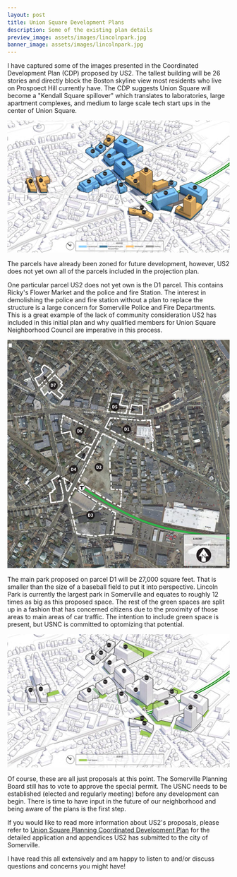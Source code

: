 ```yaml
---
layout: post
title: Union Square Development Plans
description: Some of the existing plan details
preview_image: assets/images/lincolnpark.jpg
banner_image: assets/images/lincolnpark.jpg
---
```


I have captured some of the images presented in the Coordinated Development Plan (CDP) proposed by US2. The tallest building will be 26 stories and directly block the Boston skyline view most residents who live on Prospoect Hill currently have. The CDP suggests Union Square will become a "Kendall Square spillover" which translates to laboratories, large apartment complexes, and medium to large scale tech start ups in the center of Union Square. 

![Skyscraper Development Map](/assets/images/buildings-development-map.jpg)

The parcels have already been zoned for future development, however, US2 does not yet own all of the parcels included in the projection plan. 

One particular parcel US2 does not yet own is the D1 parcel. This contains Ricky's Flower Market and the police and fire Station. The interest in demolishing the police and fire station without a plan to replace the structure is a large concern for Somerville Police and Fire Departments. This is a great example of the lack of community consideration US2 has included in this initial plan and why qualified members for Union Square Neighborhood Council are imperative in this process. 

![Parcel Map](/assets/images/parcels-development-map.jpg)

The main park proposed on parcel D1 will be 27,000 square feet. That is smaller than the size of a baseball field to put it into perspective. Lincoln Park is currently the largest park in Somerville and equates to roughly 12 times as big as this proposed space. The rest of the green spaces are split up in a fashion that has concerned citizens due to the proximity of those areas to main areas of car traffic. The intention to include green space is present, but USNC is committed to optomizing that potential. 

![Park Proposal Map](/assets/images/parks-development-map.jpg "sad")

Of course, these are all just proposals at this point. The Somerville Planning Board still has to vote to approve the special permit. The USNC needs to be established (elected and regularly meeting) before any development can begin. There is time to have input in the future of our neighborhood and being aware of the plans is the first step. 

If you would like to read more information about US2's proposals, please refer to [Union Square Planning Coordinated Development Plan](https://www.somervillema.gov/departments/union-square-planning) for the detailed application and appendices US2 has submitted to the city of Somerville. 

I have read this all extensively and am happy to listen to and/or discuss questions and concerns you might have!